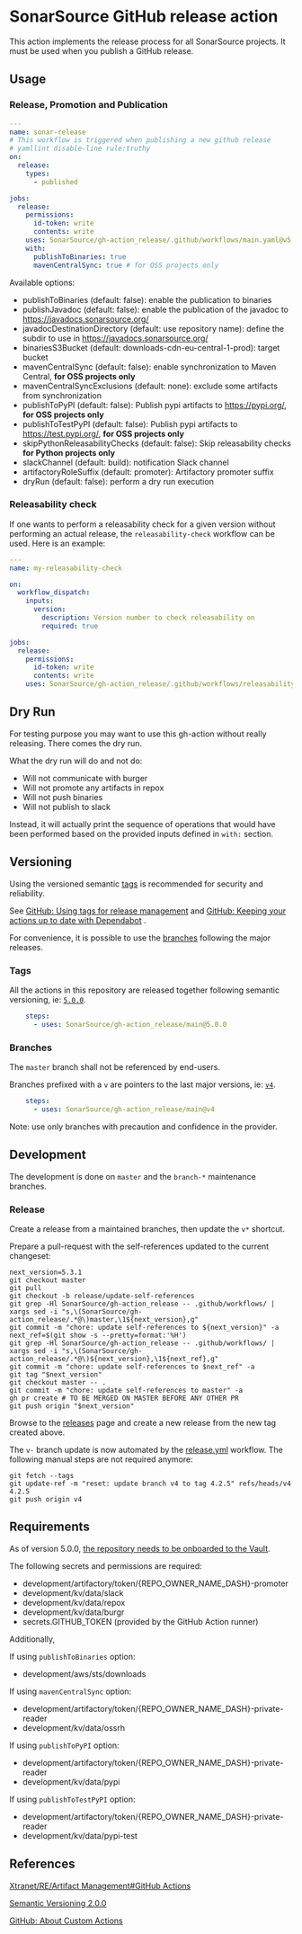 # SonarSource GitHub release action

This action implements the release process for all SonarSource projects. It must be used when you publish a GitHub release.

## Usage

### Release, Promotion and Publication

```yaml
---
name: sonar-release
# This workflow is triggered when publishing a new github release
# yamllint disable-line rule:truthy
on:
  release:
    types:
      - published

jobs:
  release:
    permissions:
      id-token: write
      contents: write
    uses: SonarSource/gh-action_release/.github/workflows/main.yaml@v5
    with:
      publishToBinaries: true
      mavenCentralSync: true # for OSS projects only
```

Available options:

- publishToBinaries (default: false): enable the publication to binaries
- publishJavadoc (default: false): enable the publication of the javadoc to https://javadocs.sonarsource.org/
- javadocDestinationDirectory (default: use repository name): define the subdir to use in https://javadocs.sonarsource.org/
- binariesS3Bucket (default: downloads-cdn-eu-central-1-prod): target bucket
- mavenCentralSync (default: false): enable synchronization to Maven Central, **for OSS projects only**
- mavenCentralSyncExclusions (default: none): exclude some artifacts from synchronization
- publishToPyPI (default: false): Publish pypi artifacts to https://pypi.org/, **for OSS projects only**
- publishToTestPyPI (default: false): Publish pypi artifacts to https://test.pypi.org/, **for OSS projects only**
- skipPythonReleasabilityChecks (default: false): Skip releasability checks **for Python projects only**
- slackChannel (default: build): notification Slack channel
- artifactoryRoleSuffix (default: promoter): Artifactory promoter suffix
- dryRun (default: false): perform a dry run execution

### Releasability check

If one wants to perform a releasability check for a given version without
performing an actual release, the `releasability-check` workflow can be used.
Here is an example:

``` yaml
---
name: my-releasability-check

on:
  workflow_dispatch:
    inputs:
      version:
        description: Version number to check releasability on
        required: true

jobs:
  release:
    permissions:
      id-token: write
      contents: write
    uses: SonarSource/gh-action_release/.github/workflows/releasability-check.yaml@<id>
```

## Dry Run

For testing purpose you may want to use this gh-action without really releasing.
There comes the dry run.

What the dry run will do and not do:

* Will not communicate with burger
* Will not promote any artifacts in repox
* Will not push binaries
* Will not publish to slack

Instead, it will actually print the sequence of operations that would have
been performed based on the provided inputs defined in `with:` section.

## Versioning

Using the versioned semantic [tags](#Tags) is recommended for security and reliability.

See [GitHub: Using tags for release management](https://docs.github.com/en/actions/creating-actions/about-custom-actions#using-tags-for-release-management)
and [GitHub: Keeping your actions up to date with Dependabot](https://docs.github.com/en/code-security/supply-chain-security/keeping-your-dependencies-updated-automatically/keeping-your-actions-up-to-date-with-dependabot)
.

For convenience, it is possible to use the [branches](#Branches) following the major releases.

### Tags

All the actions in this repository are released together following semantic versioning,
ie: [`5.0.0`](https://github.com/SonarSource/gh-action_release/releases/tag/5.0.0).

```yaml
    steps:
      - uses: SonarSource/gh-action_release/main@5.0.0
```

### Branches

The `master` branch shall not be referenced by end-users.

Branches prefixed with a `v` are pointers to the last major versions, ie: [`v4`](https://github.com/SonarSource/gh-action_release/tree/v4).

```yaml
    steps:
      - uses: SonarSource/gh-action_release/main@v4
```

Note: use only branches with precaution and confidence in the provider.

## Development

The development is done on `master` and the `branch-*` maintenance branches.

### Release

Create a release from a maintained branches, then update the `v*` shortcut.

Prepare a pull-request with the self-references updated to the current changeset:

```shell
next_version=5.3.1
git checkout master
git pull
git checkout -b release/update-self-references
git grep -Hl SonarSource/gh-action_release -- .github/workflows/ | xargs sed -i "s,\(SonarSource/gh-action_release/.*@\)master,\1${next_version},g"
git commit -m "chore: update self-references to ${next_version}" -a
next_ref=$(git show -s --pretty=format:'%H')
git grep -Hl SonarSource/gh-action_release -- .github/workflows/ | xargs sed -i "s,\(SonarSource/gh-action_release/.*@\)${next_version},\1${next_ref},g"
git commit -m "chore: update self-references to $next_ref" -a
git tag "$next_version"
git checkout master -- .
git commit -m "chore: update self-references to master" -a
gh pr create # TO BE MERGED ON MASTER BEFORE ANY OTHER PR
git push origin "$next_version"
```

Browse to the [releases](https://github.com/SonarSource/gh-action_release/releases) page and create a new release from the new tag created
above.

The `v-` branch update is now automated by the [release.yml](.github/workflows/release.yml) workflow.
The following manual steps are not required anymore:

```shell
git fetch --tags
git update-ref -m "reset: update branch v4 to tag 4.2.5" refs/heads/v4 4.2.5
git push origin v4
```

## Requirements

As of version 5.0.0,
[the repository needs to be onboarded to the Vault](https://xtranet-sonarsource.atlassian.net/wiki/spaces/RE/pages/2466316312/HashiCorp+Vault#Onboarding-a-Repository-on-Vault).

The following secrets and permissions are required:

- development/artifactory/token/{REPO_OWNER_NAME_DASH}-promoter
- development/kv/data/slack
- development/kv/data/repox
- development/kv/data/burgr
- secrets.GITHUB_TOKEN (provided by the GitHub Action runner)

Additionally,

If using `publishToBinaries` option:

- development/aws/sts/downloads

If using `mavenCentralSync` option:

- development/artifactory/token/{REPO_OWNER_NAME_DASH}-private-reader
- development/kv/data/ossrh

If using `publishToPyPI` option:

- development/artifactory/token/{REPO_OWNER_NAME_DASH}-private-reader
- development/kv/data/pypi

If using `publishToTestPyPI` option:

- development/artifactory/token/{REPO_OWNER_NAME_DASH}-private-reader
- development/kv/data/pypi-test

## References

[Xtranet/RE/Artifact Management#GitHub Actions](https://xtranet-sonarsource.atlassian.net/wiki/spaces/RE/pages/872153170/Artifact+Management#GitHub-Actions)

[Semantic Versioning 2.0.0](https://semver.org/)

[GitHub: About Custom Actions](https://docs.github.com/en/actions/creating-actions/about-custom-actions)
